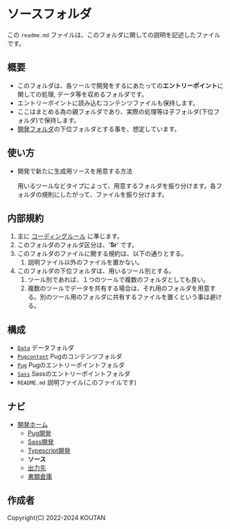 # ソースフォルダ

この `readme.md` ファイルは、このフォルダに関しての説明を記述したファイルです。

## 概要

- このフォルダは、各ツールで開発をするにあたっての**エントリーポイント**に関しての処理, データ等を収めるフォルダです。
- エントリーポイントに読み込むコンテンツファイルも保持します。
- ここはまとめる為の親フォルダであり、実際の処理等は子フォルダ(下位フォルダ)で保持します。
- [開発フォルダ](../README.md)の下位フォルダとする事を、想定しています。

## 使い方

- 開発で新たに生成用ソースを用意する方法

    用いるツールなどタイプによって、用意するフォルダを振り分けます。各フォルダの規則にしたがって、ファイルを振り分けます。

## 内部規約

1. 主に [コーディングルール](../Document/codingrules.md) に準じます。
2. このフォルダのフォルダ区分は、'**Sr**' です。
3. このフォルダのファイルに関する規約は、以下の通りとする。
    1. 説明ファイル以外のファイルを置かない。
4. このフォルダの下位フォルダは、用いるツール別とする。
    1. ツール別であれば、１つのツールで複数のフォルダとしても良い。
    2. 複数のツールでデータを共有する場合は、それ用のフォルダを用意する。別のツール用のフォルダに共有するファイルを置くという事は避ける。

## 構成

- [`Data`](./Data/README.md) データフォルダ
- [`Pugcontent`](./Pugcontent/README.md) Pugのコンテンツフォルダ
- [`Pug`](./Pug/README.md) Pugのエントリーポイントフォルダ
- [`Sass`](./Sass/README.md) Sassのエントリーポイントフォルダ
- `README.md` 説明ファイル(このファイルです)

## ナビ

- [開発ホーム](../README.md)
  - [Pug開発](../Pug/README.md)
  - [Sass開発](../Sass/README.md)
  - [Typescript開発](../Typescript/README.md)
  - **ソース**
  - [出力先](../Dest/README.md)
  - [書類倉庫](../Document/README.md)

## 作成者

Copyright(C) 2022-2024 KOUTAN

